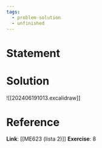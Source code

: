 ```yaml
---
tags:
  - problem-solution
  - unfinished
---
```

# Statement 


# Solution
![[202406191013.excalidraw]]

# Reference
**Link**: [[ME623 (lista 2)]]
**Exercise**: 8